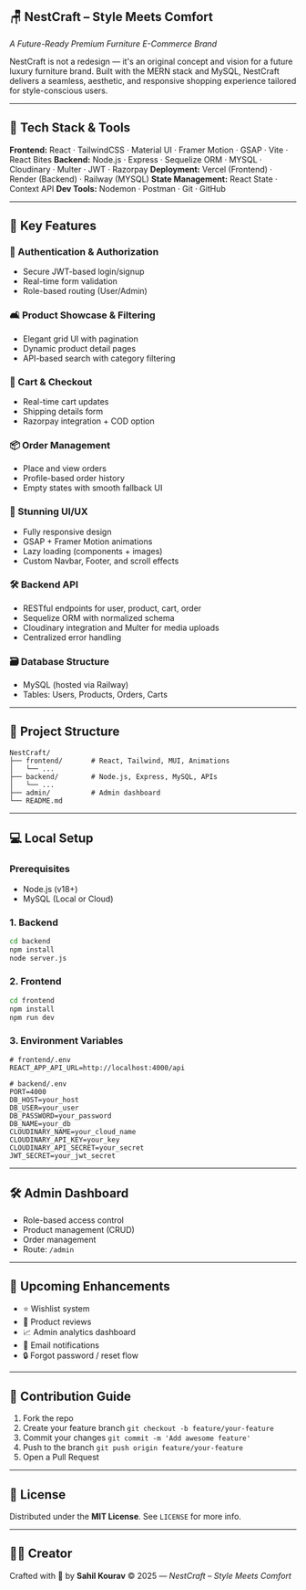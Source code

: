 ## 🪑 NestCraft – Style Meets Comfort

*A Future-Ready Premium Furniture E-Commerce Brand*

NestCraft is not a redesign — it's an original concept and vision for a future luxury furniture brand. Built with the MERN stack and MySQL, NestCraft delivers a seamless, aesthetic, and responsive shopping experience tailored for style-conscious users.

---

## 🚀 Tech Stack & Tools

**Frontend:** React · TailwindCSS · Material UI · Framer Motion · GSAP · Vite · React Bites
**Backend:** Node.js · Express · Sequelize ORM · MYSQL · Cloudinary · Multer · JWT · Razorpay
**Deployment:** Vercel (Frontend) · Render (Backend) · Railway (MYSQL)
**State Management:** React State · Context API
**Dev Tools:** Nodemon · Postman · Git · GitHub

---

## 🌟 Key Features

### 🔐 Authentication & Authorization

* Secure JWT-based login/signup
* Real-time form validation
* Role-based routing (User/Admin)

### 🛋️ Product Showcase & Filtering

* Elegant grid UI with pagination
* Dynamic product detail pages
* API-based search with category filtering

### 🛒 Cart & Checkout

* Real-time cart updates
* Shipping details form
* Razorpay integration + COD option

### 📦 Order Management

* Place and view orders
* Profile-based order history
* Empty states with smooth fallback UI

### 🎨 Stunning UI/UX

* Fully responsive design
* GSAP + Framer Motion animations
* Lazy loading (components + images)
* Custom Navbar, Footer, and scroll effects

### 🛠 Backend API

* RESTful endpoints for user, product, cart, order
* Sequelize ORM with normalized schema
* Cloudinary integration and Multer for media uploads
* Centralized error handling

### 🗃️ Database Structure

* MySQL (hosted via Railway)
* Tables: Users, Products, Orders, Carts

---

## 📁 Project Structure

```
NestCraft/
├── frontend/       # React, Tailwind, MUI, Animations
│   └── ...
├── backend/        # Node.js, Express, MySQL, APIs
│   └── ...
├── admin/          # Admin dashboard
└── README.md
```

---

## 💻 Local Setup

### Prerequisites

* Node.js (v18+)
* MySQL (Local or Cloud)

### 1. Backend

```bash
cd backend
npm install
node server.js
```

### 2. Frontend

```bash
cd frontend
npm install
npm run dev
```

### 3. Environment Variables

```
# frontend/.env
REACT_APP_API_URL=http://localhost:4000/api

# backend/.env
PORT=4000
DB_HOST=your_host
DB_USER=your_user
DB_PASSWORD=your_password
DB_NAME=your_db
CLOUDINARY_NAME=your_cloud_name
CLOUDINARY_API_KEY=your_key
CLOUDINARY_API_SECRET=your_secret
JWT_SECRET=your_jwt_secret
```

---

## 🛠 Admin Dashboard

* Role-based access control
* Product management (CRUD)
* Order management
* Route: `/admin`

---

## 🔮 Upcoming Enhancements

* ⭐ Wishlist system
* 📝 Product reviews
* 📈 Admin analytics dashboard
* 📧 Email notifications
* 🔒 Forgot password / reset flow

---

## 🤝 Contribution Guide

1. Fork the repo
2. Create your feature branch `git checkout -b feature/your-feature`
3. Commit your changes `git commit -m 'Add awesome feature'`
4. Push to the branch `git push origin feature/your-feature`
5. Open a Pull Request

---

## 📄 License

Distributed under the **MIT License**. See `LICENSE` for more info.

---

## 👨‍💻 Creator

Crafted with 💖 by **Sahil Kourav**
© 2025 — *NestCraft – Style Meets Comfort*
